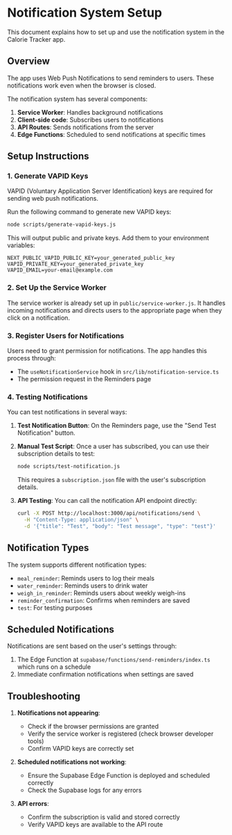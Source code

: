 # Notification System Setup

This document explains how to set up and use the notification system in the Calorie Tracker app.

## Overview

The app uses Web Push Notifications to send reminders to users. These notifications work even when the browser is closed.

The notification system has several components:
1. **Service Worker**: Handles background notifications
2. **Client-side code**: Subscribes users to notifications
3. **API Routes**: Sends notifications from the server
4. **Edge Functions**: Scheduled to send notifications at specific times

## Setup Instructions

### 1. Generate VAPID Keys

VAPID (Voluntary Application Server Identification) keys are required for sending web push notifications.

Run the following command to generate new VAPID keys:

```bash
node scripts/generate-vapid-keys.js
```

This will output public and private keys. Add them to your environment variables:

```
NEXT_PUBLIC_VAPID_PUBLIC_KEY=your_generated_public_key
VAPID_PRIVATE_KEY=your_generated_private_key
VAPID_EMAIL=your-email@example.com
```

### 2. Set Up the Service Worker

The service worker is already set up in `public/service-worker.js`. It handles incoming notifications and directs users to the appropriate page when they click on a notification.

### 3. Register Users for Notifications

Users need to grant permission for notifications. The app handles this process through:
- The `useNotificationService` hook in `src/lib/notification-service.ts`
- The permission request in the Reminders page

### 4. Testing Notifications

You can test notifications in several ways:

1. **Test Notification Button**: On the Reminders page, use the "Send Test Notification" button.

2. **Manual Test Script**: Once a user has subscribed, you can use their subscription details to test:
   ```bash
   node scripts/test-notification.js
   ```
   This requires a `subscription.json` file with the user's subscription details.

3. **API Testing**: You can call the notification API endpoint directly:
   ```bash
   curl -X POST http://localhost:3000/api/notifications/send \
     -H "Content-Type: application/json" \
     -d '{"title": "Test", "body": "Test message", "type": "test"}'
   ```

## Notification Types

The system supports different notification types:
- `meal_reminder`: Reminds users to log their meals
- `water_reminder`: Reminds users to drink water
- `weigh_in_reminder`: Reminds users about weekly weigh-ins
- `reminder_confirmation`: Confirms when reminders are saved
- `test`: For testing purposes

## Scheduled Notifications

Notifications are sent based on the user's settings through:
1. The Edge Function at `supabase/functions/send-reminders/index.ts` which runs on a schedule
2. Immediate confirmation notifications when settings are saved

## Troubleshooting

1. **Notifications not appearing**:
   - Check if the browser permissions are granted
   - Verify the service worker is registered (check browser developer tools)
   - Confirm VAPID keys are correctly set

2. **Scheduled notifications not working**:
   - Ensure the Supabase Edge Function is deployed and scheduled correctly
   - Check the Supabase logs for any errors

3. **API errors**:
   - Confirm the subscription is valid and stored correctly
   - Verify VAPID keys are available to the API route 